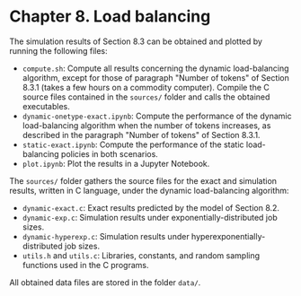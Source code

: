 # Chapter 8. Load balancing

The simulation results of Section 8.3 can be obtained and plotted by running the following files:
- ``compute.sh``: Compute all results concerning the dynamic load-balancing algorithm, except for those of paragraph "Number of tokens" of Section 8.3.1 (takes a few hours on a commodity computer). Compile the C source files contained in the ``sources/`` folder and calls the obtained executables.
- ``dynamic-onetype-exact.ipynb``: Compute the performance of the dynamic load-balancing algorithm when the number of tokens increases, as described in the paragraph "Number of tokens" of Section 8.3.1.
- ``static-exact.ipynb``: Compute the performance of the static load-balancing policies in both scenarios.
- ``plot.ipynb``: Plot the results in a Jupyter Notebook.

The ``sources/`` folder gathers the source files for the exact and simulation results, written in C language, under the dynamic load-balancing algorithm:
- ``dynamic-exact.c``: Exact results predicted by the model of Section 8.2.
- ``dynamic-exp.c``: Simulation results under exponentially-distributed job sizes.
- ``dynamic-hyperexp.c``: Simulation results under hyperexponentially-distributed job sizes.
- ``utils.h`` and ``utils.c``: Libraries, constants, and random sampling functions used in the C programs.

All obtained data files are stored in the folder ``data/``.
